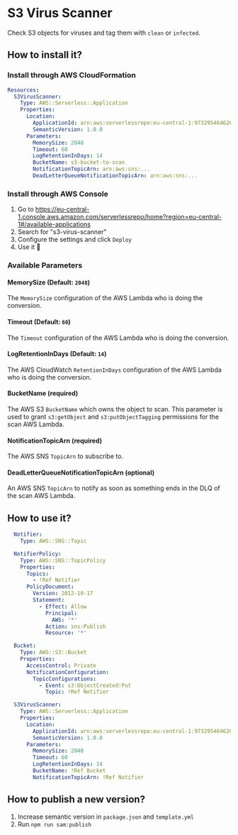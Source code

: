 # S3 Virus Scanner

Check S3 objects for viruses and tag them with `clean` or `infected`.

## How to install it?

### Install through AWS CloudFormation

```yml
Resources:
  S3VirusScanner:
    Type: AWS::Serverless::Application
    Properties:
      Location:
        ApplicationId: arn:aws:serverlessrepo:eu-central-1:973295464626:applications/s3-virus-scanner
        SemanticVersion: 1.0.0
      Parameters:
        MemorySize: 2048
        Timeout: 60
        LogRetentionInDays: 14
        BucketName: s3-bucket-to-scan
        NotificationTopicArn: arn:aws:sns:...
        DeadLetterQueueNotificationTopicArn: arn:aws:sns:...
```

### Install through AWS Console

1. Go to https://eu-central-1.console.aws.amazon.com/serverlessrepo/home?region=eu-central-1#/available-applications
2. Search for "s3-virus-scanner"
3. Configure the settings and click `Deploy`
4. Use it 🚀

### Available Parameters

#### MemorySize (Default: `2048`)
The `MemorySize` configuration of the AWS Lambda who is doing the conversion.

#### Timeout (Default: `60`)
The `Timeout` configuration of the AWS Lambda who is doing the conversion.

#### LogRetentionInDays (Default: `14`)
The AWS CloudWatch `RetentionInDays` configuration of the AWS Lambda who is doing the conversion.

#### BucketName (required)
The AWS S3 `BucketName` which owns the object to scan. This parameter is used to grant `s3:getObject` and `s3:putObjectTagging` permissions for the scan AWS Lambda. 

#### NotificationTopicArn (required)
The AWS SNS `TopicArn` to subscribe to.

#### DeadLetterQueueNotificationTopicArn (optional)
An AWS SNS `TopicArn` to notify as soon as something ends in the DLQ of the scan AWS Lambda.

## How to use it?

```yml
  Notifier:
    Type: AWS::SNS::Topic

  NotifierPolicy:
    Type: AWS::SNS::TopicPolicy
    Properties:
      Topics:
        - !Ref Notifier
      PolicyDocument:
        Version: 2012-10-17
        Statement:
          - Effect: Allow
            Principal:
              AWS: '*'
            Action: sns:Publish
            Resource: '*'

  Bucket:
    Type: AWS::S3::Bucket
    Properties:
      AccessControl: Private
      NotificationConfiguration:
        TopicConfigurations:
          - Event: s3:ObjectCreated:Put
            Topic: !Ref Notifier

  S3VirusScanner:
    Type: AWS::Serverless::Application
    Properties:
      Location:
        ApplicationId: arn:aws:serverlessrepo:eu-central-1:973295464626:applications/s3-virus-scanner
        SemanticVersion: 1.0.0
      Parameters:
        MemorySize: 2048
        Timeout: 60
        LogRetentionInDays: 14
        BucketName: !Ref Bucket
        NotificationTopicArn: !Ref Notifier
```

## How to publish a new version?

1. Increase semantic version in `package.json` and `template.yml`
2. Run `npm run sam:publish`
